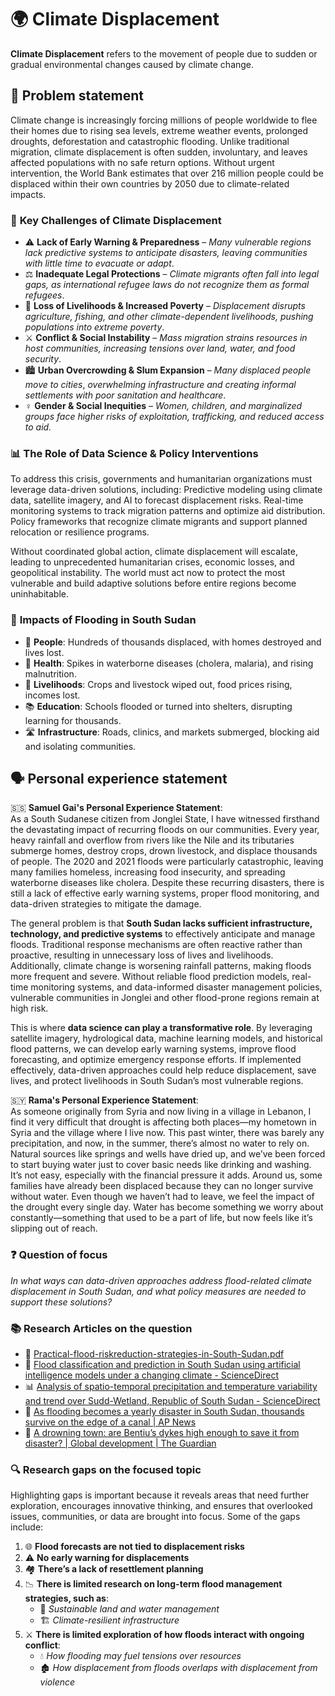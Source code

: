 # 🌍 Climate Displacement

**Climate Displacement** refers to the movement of people due to sudden or
 gradual environmental changes caused by climate change.

## 🚨 Problem statement

Climate change is increasingly forcing millions of people worldwide to flee
their homes due to rising sea levels, extreme weather events, prolonged
droughts, deforestation and catastrophic flooding. Unlike traditional
migration, climate displacement is often sudden, involuntary, and leaves
affected populations with no safe return options. Without urgent
intervention, the World Bank estimates that over 216 million people could
be displaced within their own countries by 2050 due to climate-related impacts.

### 🔑 **Key Challenges of Climate Displacement**

- ⚠️ **Lack of Early Warning & Preparedness** – *Many vulnerable regions lack
predictive systems to anticipate disasters, leaving communities with little
time to evacuate or adapt*.
- ⚖️ **Inadequate Legal Protections** – *Climate migrants often fall into legal gaps,*
*as international refugee laws do not recognize them as formal refugees*.
- 💸 **Loss of Livelihoods & Increased Poverty** – *Displacement disrupts*
*agriculture, fishing, and other climate-dependent livelihoods, pushing*
*populations into extreme poverty*.
- ⚔️ **Conflict & Social Instability** – *Mass migration strains resources in host*
*communities, increasing tensions over land, water, and food security*.
- 🏙️ **Urban Overcrowding & Slum Expansion** – *Many displaced people move to cities*,
*overwhelming infrastructure and creating informal settlements with poor*
*sanitation and healthcare*.
- ♀️ **Gender & Social Inequities** – *Women, children, and marginalized groups face*
*higher risks of exploitation, trafficking, and reduced access to aid.*

### 📊 **The Role of Data Science & Policy Interventions**

To address this crisis, governments and humanitarian organizations must
leverage data-driven solutions, including:
Predictive modeling using climate data, satellite imagery, and AI to forecast
displacement risks.
Real-time monitoring systems to track migration patterns and optimize aid distribution.
Policy frameworks that recognize climate migrants and support planned
relocation or resilience programs.

Without coordinated global action, climate displacement will escalate,
leading to unprecedented humanitarian crises, economic losses, and
geopolitical instability. The world must act now to protect the most
vulnerable and build adaptive solutions before entire regions become uninhabitable.

### 🌊 **Impacts of Flooding in South Sudan**

- 👥 **People**: Hundreds of thousands displaced, with homes destroyed and
 lives lost.
- 🏥 **Health**: Spikes in waterborne diseases (cholera, malaria), and rising malnutrition.
- 🌾 **Livelihoods**: Crops and livestock wiped out, food prices rising,
 incomes lost.
- 📚 **Education**: Schools flooded or turned into shelters, disrupting learning
for thousands.
- 🛣️ **Infrastructure**: Roads, clinics, and markets submerged, blocking aid and
isolating communities.

## 🗣️ Personal experience statement

🇸🇸 **Samuel Gai's Personal Experience Statement**:  
As a South Sudanese citizen from Jonglei State, I have witnessed firsthand the
devastating impact of recurring floods on our communities. Every year, heavy
rainfall and overflow from rivers like the Nile and its tributaries submerge
homes, destroy crops, drown livestock, and displace thousands of people. The
2020 and 2021 floods were particularly catastrophic, leaving many families
homeless, increasing food insecurity, and spreading waterborne diseases
like cholera. Despite these recurring disasters, there is still a lack of
effective early warning systems, proper flood monitoring, and
data-driven strategies to mitigate the damage.

The general problem is that **South Sudan lacks sufficient infrastructure,
technology, and predictive systems** to effectively anticipate and manage
floods. Traditional response mechanisms are often reactive rather than
proactive, resulting in unnecessary loss of lives and livelihoods.
Additionally, climate change is worsening rainfall patterns, making floods
more frequent and severe. Without reliable flood prediction models,
real-time monitoring systems, and data-informed disaster management
policies, vulnerable communities in Jonglei and other flood-prone
regions remain at high risk.

This is where **data science can play a transformative role**. By leveraging
satellite imagery, hydrological data, machine learning models, and historical
flood patterns, we can develop early warning systems, improve flood
forecasting, and optimize emergency response efforts. If implemented
effectively, data-driven approaches could help reduce displacement, save
lives, and protect livelihoods in South Sudan’s most vulnerable regions.

🇸🇾 **Rama's Personal Experience Statement**:  
As someone originally from Syria and now
living in a village in Lebanon, I find it very difficult that drought is
affecting both places—my hometown in Syria and the village where I live now.
This past winter, there was barely any precipitation, and now, in the
summer, there’s almost no water to rely on. Natural sources like springs
and wells have dried up, and we’ve been forced to start buying water just
to cover basic needs like drinking and washing. It’s not easy,
especially with the financial pressure it adds. Around us, some families
have already been displaced because they can no longer survive without
water. Even though we haven’t had to leave, we feel the impact of the
drought every single day. Water has become something we worry about
constantly—something that used to be a part of life, but now feels
like it’s slipping out of reach.

### ❓ **Question of focus**

*In what ways can data-driven approaches address flood-related climate*
*displacement in South Sudan, and what policy measures are needed to support*
*these solutions?*

### 📚 **Research Articles on the question**

- 🌊 [Practical-flood-riskreduction-strategies-in-South-Sudan.pdf](https://www.researchgate.net/profile/Tim-Frazier/publication/362457592_Practical_flood_risk_reduction_strategies_in_South_Sudan/links/6306930461e4553b95364c84/Practical-flood-risk-reduction-strategies-in-South-Sudan.pdf)
- 🤖 [Flood classification and prediction in South Sudan using artificial
 intelligence models under a changing climate - ScienceDirect](https://www.sciencedirect.com/science/article/pii/S1110016824003272)
- 📊 [Analysis of spatio-temporal precipitation and temperature variability and
 trend over Sudd-Wetland, Republic of South Sudan - ScienceDirect](https://www.sciencedirect.com/science/article/pii/S2405880724000062)
- 📰 [As flooding becomes a yearly disaster in South Sudan, thousands survive
 on the edge of a canal | AP News](https://apnews.com/article/south-sudan-flooding-dde718e68427f931d08eb0fb35f3927d)
- 🛑 [A drowning town: are Bentiu’s dykes high enough to save it from disaster?
 | Global development | The Guardian](https://www.theguardian.com/global-development/article/2024/aug/13/south-sudan-bentiu-floods-dykes-refugee-camp-internally-displaced-people-climate-lake-victoria-united-nations?utm_source=chatgpt.com)

### 🔍 **Research gaps on the focused topic**

Highlighting gaps is important because it reveals areas that need further
exploration, encourages innovative thinking, and ensures that overlooked
issues, communities, or data are brought into focus. Some of the gaps include:

1. 🌐 **Flood forecasts are not tied to displacement risks**  
2. ⚠️ **No early warning for displacements**  
3. 🏘️ **There’s a lack of resettlement planning**  
4. 📉 **There is limited research on long-term flood management strategies, such
 as**:  
   - 🌱 *Sustainable land and water management*  
   - 🏗️ *Climate-resilient infrastructure*  
5. ⚔️ **There is limited exploration of how floods interact with ongoing
 conflict**:  
   - 💧 *How flooding may fuel tensions over resources*  
   - 🏚️ *How displacement from floods overlaps with displacement from
 violence*  
